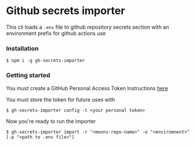# Github secrets importer
This cli loads a `.env` file to github repository secrets section with an environment prefix for github actions use

### Installation
```
$ npm i -g gh-secrets-importer
```
### Getting started
You must create a GitHub Personal Access Token
Instructions [here](https://docs.github.com/en/github/authenticating-to-github/keeping-your-account-and-data-secure/creating-a-personal-access-token)

You must store the token for future uses with
```
$ gh-secrets-importer config -t <your personal token>
```

Now you're ready to run the importer

```
$ gh-secrets-importer import -r "<moons-repo-name>" -e "<enviromnent>" [-p "<path to .env file>"]
```